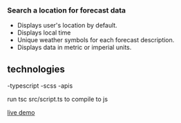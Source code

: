### Search a location for forecast data

- Displays user's location by default.
- Displays local time
- Unique weather symbols for each forecast description.
- Displays data in metric or imperial units.

## technologies

-typescript
-scss
-apis

run tsc src/script.ts to compile to js

[live demo](https://liveforecast.netlify.app/)
